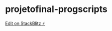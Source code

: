 # projetofinal-progscripts

[Edit on StackBlitz ⚡️](https://stackblitz.com/edit/projetofinal-progscripts)